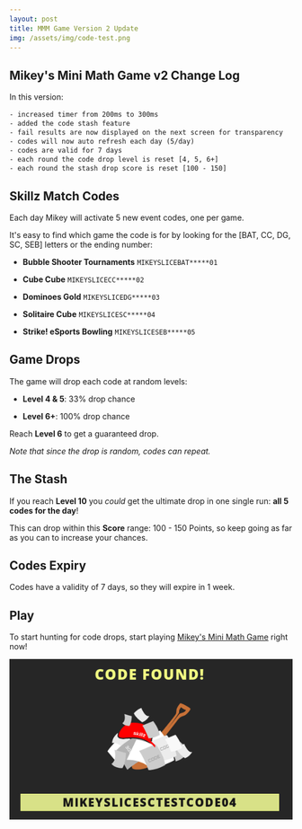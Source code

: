 ```yaml
---
layout: post
title: MMM Game Version 2 Update
img: /assets/img/code-test.png
---
```


## Mikey's Mini Math Game v2 Change Log

In this version:

```
- increased timer from 200ms to 300ms
- added the code stash feature 
- fail results are now displayed on the next screen for transparency
- codes will now auto refresh each day (5/day)
- codes are valid for 7 days
- each round the code drop level is reset [4, 5, 6+]
- each round the stash drop score is reset [100 - 150]
```

## Skillz Match Codes

Each day Mikey will activate 5 new event codes, one per game.

It's easy to find which game the code is for by looking for the [BAT, CC, DG, SC, SEB] letters or the ending number:


- **Bubble Shooter Tournaments** `MIKEYSLICEBAT*****01`

- **Cube Cube** `MIKEYSLICECC*****02`

- **Dominoes Gold** `MIKEYSLICEDG*****03`

- **Solitaire Cube** `MIKEYSLICESC*****04`

- **Strike! eSports Bowling** `MIKEYSLICESEB*****05`


## Game Drops

The game will drop each code at random levels:

* **Level 4 & 5**: 33% drop chance

* **Level 6+**: 100% drop chance

Reach **Level 6** to get a guaranteed drop.

*Note that since the drop is random, codes can repeat.*



## The Stash

If you reach **Level 10** you *could* get the ultimate drop in one single run: **all 5 codes for the day**!

This can drop within this **Score** range: 100 - 150 Points, so keep going as far as you can to increase your chances.


## Codes Expiry

Codes have a validity of 7 days, so they will expire in 1 week.



## Play

To start hunting for code drops, start playing [Mikey's Mini Math Game](/play) right now!

[![Play](/assets/img/code-test.png)](/play)


